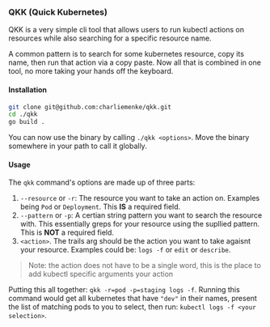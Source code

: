 ### QKK (Quick Kubernetes)

QKK is a very simple cli tool that allows users to run kubectl actions on resources while 
also searching for a specific resource name.

A common pattern is to search for some kubernetes resource, copy its name, then run that 
action via a copy paste. Now all that is combined in one tool, no more taking your hands off 
the keyboard.


#### Installation

```bash
git clone git@github.com:charliemenke/qkk.git
cd ./qkk
go build .
```

You can now use the binary by calling `./qkk <options>`. Move the binary somewhere in your path 
to call it globally.


#### Usage

The `qkk` command's options are made up of three parts:
1. `--resource` or `-r`: The resource you want to take an action on. Examples being `Pod` or `Deployment`. 
This **IS** a required field.
2. `--pattern` or `-p`: A certian string pattern you want to search the resource with. This essentially 
greps for your resource using the supllied pattern. This is **NOT** a required field.
3. `<action>`. The trails arg should be the action you want to take agaisnt your resource. Examples could 
be: `logs -f` or `edit` or `describe`.
> Note: the action does not have to be a single word, this is the place to add kubectl specific arguments 
your action

Putting this all together: `qkk -r=pod -p=staging logs -f`. Running this command would get all kubernetes 
that have `"dev"` in their names, present the list of matching pods to you to select, then run: `kubectl logs -f <your selection>`.
